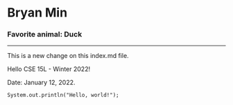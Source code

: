 # Bryan Min
### Favorite animal: Duck
---

This is a new change on this index.md file.

Hello CSE 15L - Winter 2022!

Date: January 12, 2022.

```
System.out.println("Hello, world!");
```
